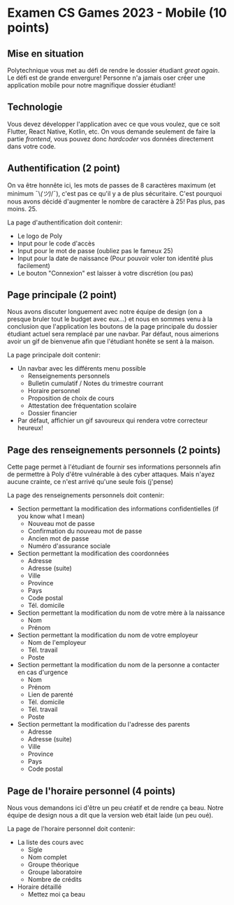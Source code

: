 # Examen CS Games 2023 - Mobile (10 points)


## Mise en situation

Polytechnique vous met au défi de rendre le dossier étudiant *great again*. Le défi est de grande envergure! Personne n'a jamais oser créer une application mobile pour notre magnifique dossier étudiant!

## Technologie

Vous devez développer l'application avec ce que vous voulez, que ce soit Flutter, React Native, Kotlin, etc. On vous demande seulement de faire la partie *frontend*, vous pouvez donc *hardcoder* vos données directement dans votre code.

## Authentification (2 point)

On va être honnête ici, les mots de passes de 8 caractères maximum (et minimum ¯\\_(ツ)_/¯), c'est pas ce qu'il y a de plus sécuritaire. C'est pourquoi nous avons décidé d'augmenter le nombre de caractère à 25! Pas plus, pas moins. 25.

La page d'authentification doit contenir:
- Le logo de Poly
- Input pour le code d'accès
- Input pour le mot de passe (oubliez pas le fameux 25)
- Input pour la date de naissance (Pour pouvoir voler ton identité plus facilement)
- Le bouton "Connexion" est laisser à votre discrétion (ou pas)

## Page principale (2 point)

Nous avons discuter longuement avec notre équipe de design (on a presque bruler tout le budget avec eux...) et nous en sommes venu à la conclusion que l'application les boutons de la page principale du dossier étudiant actuel sera remplacé par une navbar. Par défaut, nous aimerions avoir un gif de bienvenue afin que l'étudiant honête se sent à la maison.

La page principale doit contenir:
- Un navbar avec les différents menu possible
    - Renseignements personnels
    - Bulletin cumulatif / Notes du trimestre courrant
    - Horaire personnel
    - Proposition de choix de cours
    - Attestation dee fréquentation scolaire
    - Dossier financier
- Par défaut, affichier un gif savoureux qui rendera votre correcteur heureux!

## Page des renseignements personnels (2 points)

Cette page permet à l'étudiant de fournir ses informations personnels afin de permettre à Poly d'être vulnérable à des cyber attaques. Mais n'ayez aucune crainte, ce n'est arrivé qu'une seule fois (j'pense)

La page des renseignements personnels doit contenir:
- Section permettant la modification des informations confidentielles (if you know what I mean)
    - Nouveau mot de passe
    - Confirmation du nouveau mot de passe
    - Ancien mot de passe
    - Numéro d'assurance sociale
- Section permettant la modification des coordonnées
    - Adresse
    - Adresse (suite)
    - Ville
    - Province
    - Pays
    - Code postal
    - Tél. domicile
- Section permettant la modification du nom de votre mère à la naissance
    - Nom
    - Prénom
- Section permettant la modification du nom de votre employeur
    - Nom de l'employeur
    - Tél. travail
    - Poste
- Section permettant la modification du nom de la personne a contacter en cas d'urgence
    - Nom
    - Prénom
    - Lien de parenté
    - Tél. domicile
    - Tél. travail
    - Poste
- Section permettant la modification du l'adresse des parents
    - Adresse
    - Adresse (suite)
    - Ville
    - Province
    - Pays
    - Code postal

## Page de l'horaire personnel (4 points)

Nous vous demandons ici d'être un peu créatif et de rendre ça beau. Notre équipe de design nous a dit que la version web était laide (un peu oué).

La page de l'horaire personnel doit contenir:
- La liste des cours avec
    - Sigle
    - Nom complet
    - Groupe théorique
    - Groupe laboratoire
    - Nombre de crédits
- Horaire détaillé
    - Mettez moi ça beau
